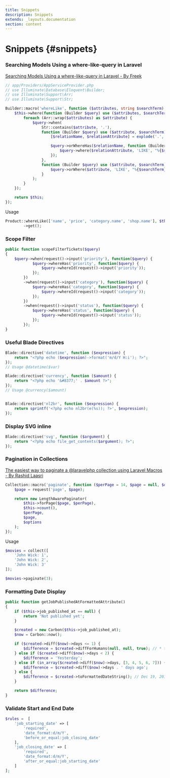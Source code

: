 ```yaml
---
title: Snippets
description: Snippets
extends: _layouts.documentation
section: content
---
```


# Snippets {#snippets}

### Searching Models Using a where-like-query in Laravel

[Searching Models Using a where-like-query in Laravel - By Freek](https://freek.dev/1182-searching-models-using-a-where-like-query-in-laravel)

```php
// app/Providers/AppServiceProvider.php
// use Illuminate\Database\Eloquent\Builder;
// use Illuminate\Support\Arr;
// use Illuminate\Support\Str;

Builder::macro('whereLike', function ($attributes, string $searchTerm) {
    $this->where(function (Builder $query) use ($attributes, $searchTerm) {
        foreach (Arr::wrap($attributes) as $attribute) {
            $query->when(
                Str::contains($attribute, '.'),
                function (Builder $query) use ($attribute, $searchTerm) {
                    [$relationName, $relationAttribute] = explode('.', $attribute);

                    $query->orWhereHas($relationName, function (Builder $query) use ($relationAttribute, $searchTerm) {
                        $query->where($relationAttribute, 'LIKE', "%{$searchTerm}%");
                    });
                },
                function (Builder $query) use ($attribute, $searchTerm) {
                    $query->orWhere($attribute, 'LIKE', "%{$searchTerm}%");
                }
            );
        }
    });

    return $this;
});
```

Usage

```php
Product::whereLike(['name', 'price', 'category.name', 'shop.name'], $this->search)
		->get();
```

### Scope Filter

```php
public function scopeFilterTickets($query)
{
    $query->when(request()->input('priority'), function($query) {
            $query->whereHas('priority', function($query) {
                $query->whereId(request()->input('priority'));
            });
        })
        ->when(request()->input('category'), function($query) {
            $query->whereHas('category', function($query) {
                $query->whereId(request()->input('category'));
            });
        })
        ->when(request()->input('status'), function($query) {
            $query->whereHas('status', function($query) {
                $query->whereId(request()->input('status'));
            });
        });
}
```

### Useful Blade Directives

```php
Blade::directive('datetime', function ($expression) {
    return "<?php echo ($expression)->format('m/d/Y H:i'); ?>";
});
// Usage @datetime($var)

Blade::directive('currency', function ($amount) {
    return "<?php echo '&#8377;' . $amount ?>";
});
// Usage @currency($amount)


Blade::directive('nl2br', function ($expression) {
    return sprintf('<?php echo nl2br(e(%s)); ?>', $expression);
});
```

### Display SVG inline

```php
Blade::directive('svg', function ($argument) {
    return "<?php echo file_get_contents($argument); ?>";
});
```

### Pagination in Collections

[The easiest way to paginate a @laravelphp collection using Laravel Macros - By Rashid Laasri](https://twitter.com/RashidLaasri/status/1225184640295755776)

```php
Collection::macro('paginate', function ($perPage = 14, $page = null, $options = []) {
	$page = request('page', $page);

	return new LengthAwarePaginator(
		$this->forPage($page, $perPage),
		$this->count(),
		$perPage,
		$page,
		$options
	);
});
```

Usage

```php
$movies = collect([
	'John Wick: 1',
	'John Wick: 2',
	'John Wick: 3'
]);

$movies->paginate(3);
```

### Formatting Date Display 

```php
public function getJobPublishedAtFormattedAttribute()
{
    if ($this->job_published_at == null) {
        return 'Not published yet';
    }

    $created = new Carbon($this->job_published_at);
    $now = Carbon::now();

    if ($created->diff($now)->days <= 1) {
        $difference = $created->diffForHumans(null, null, true); // * time ago
    } else if ($created->diff($now)->days < 2) {
        $difference = 'Yesterday';
    } else if (in_array($created->diff($now)->days, [3, 4, 5, 6, 7])) {
        $difference = $created->diff($now)->days . ' days ago';
    } else {
        $difference = $created->toFormattedDateString(); // Dec 19, 2015
    }

    return $difference;
}
``` 

### Validate Start and End Date

```php
$rules =  [
	'job_starting_date' => [
		'required', 
		'date_format:d/m/Y', 
		'before_or_equal:job_closing_date'
	],
	'job_closing_date' => [
		'required', 
		'date_format:d/m/Y', 
		'after_or_equal:job_starting_date'
	]
];
```